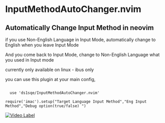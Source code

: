 # InputMethodAutoChanger.nvim
## Automatically Change Input Method in neovim
if you use Non-English Language in Input Mode, automatically change to English when you leave Input Mode

And you come back to Input Mode, change to Non-English Language what you used in Input mode

currently only available on linux - ibus only


you can use this plugin at your main config,

<code>
  use 'ds1sqe/InputMethodAutoChanger.nvim' </code>
  
<code>require('imac').setup("Target Language Input Method","Eng Input Method","Debug option(true/false) ") </code>

[![Video Label](http://img.youtube.com/vi/7kj8mwXaZf0/0.jpg)](https://youtu.be/7kj8mwXaZf0?t=0s)
